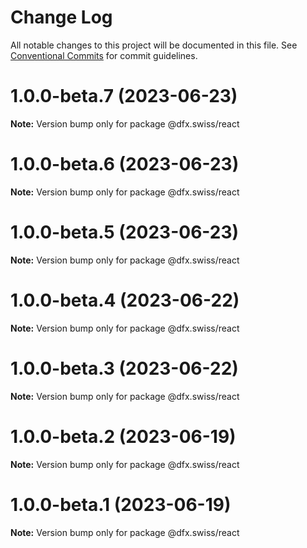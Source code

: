 # Change Log

All notable changes to this project will be documented in this file.
See [Conventional Commits](https://conventionalcommits.org) for commit guidelines.

# 1.0.0-beta.7 (2023-06-23)

**Note:** Version bump only for package @dfx.swiss/react





# 1.0.0-beta.6 (2023-06-23)

**Note:** Version bump only for package @dfx.swiss/react





# 1.0.0-beta.5 (2023-06-23)

**Note:** Version bump only for package @dfx.swiss/react





# 1.0.0-beta.4 (2023-06-22)

**Note:** Version bump only for package @dfx.swiss/react





# 1.0.0-beta.3 (2023-06-22)

**Note:** Version bump only for package @dfx.swiss/react





# 1.0.0-beta.2 (2023-06-19)

**Note:** Version bump only for package @dfx.swiss/react





# 1.0.0-beta.1 (2023-06-19)

**Note:** Version bump only for package @dfx.swiss/react
